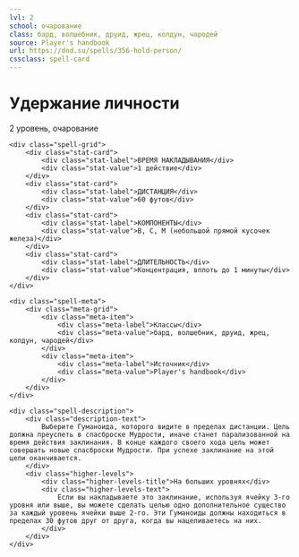 ```yaml
---
lvl: 2
school: очарование
class: бард, волшебник, друид, жрец, колдун, чародей
source: Player's handbook
url: https://dnd.su/spells/356-hold-person/
cssclass: spell-card
---
```


<div class="spell-container">
    <div class="spell-header">
        <h1 class="spell-name">Удержание личности</h1>
        <div class="spell-level">2 уровень, очарование</div>
    </div>
    
    <div class="spell-grid">
        <div class="stat-card">
            <div class="stat-label">ВРЕМЯ НАКЛАДЫВАНИЯ</div>
            <div class="stat-value">1 действие</div>
        </div>
        <div class="stat-card">
            <div class="stat-label">ДИСТАНЦИЯ</div>
            <div class="stat-value">60 футов</div>
        </div>
        <div class="stat-card">
            <div class="stat-label">КОМПОНЕНТЫ</div>
            <div class="stat-value">В, С, М (небольшой прямой кусочек железа)</div>
        </div>
        <div class="stat-card">
            <div class="stat-label">ДЛИТЕЛЬНОСТЬ</div>
            <div class="stat-value">Концентрация, вплоть до 1 минуты</div>
        </div>
    </div>
    
    <div class="spell-meta">
        <div class="meta-grid">
            <div class="meta-item">
                <div class="meta-label">Классы</div>
                <div class="meta-value">бард, волшебник, друид, жрец, колдун, чародей</div>
            </div>
            <div class="meta-item">
                <div class="meta-label">Источник</div>
                <div class="meta-value">Player's handbook</div>
            </div>
        </div>
    </div>
    
    <div class="spell-description">
        <div class="description-text">
            Выберите Гуманоида, которого видите в пределах дистанции. Цель должна преуспеть в спасброске Мудрости, иначе станет парализованной на время действия заклинания. В конце каждого своего хода цель может совершать новые спасброски Мудрости. При успехе заклинание на этой цели оканчивается.
        </div>
        <div class="higher-levels">
            <div class="higher-levels-title">На больших уровнях</div>
            <div class="higher-levels-text">
                Если вы накладываете это заклинание, используя ячейку 3-го уровня или выше, вы можете сделать целью одно дополнительное существо за каждый уровень ячейки выше 2-го. Эти Гуманоиды должны находиться в пределах 30 футов друг от друга, когда вы нацеливаетесь на них.
            </div>
        </div>
    </div>
</div>